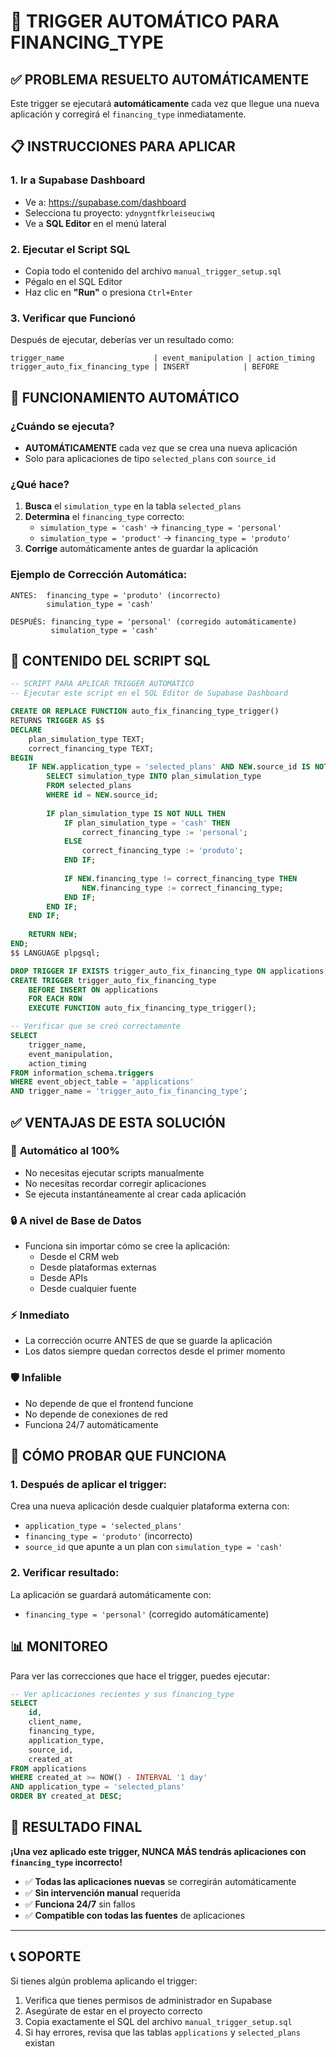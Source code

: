 # 🚀 TRIGGER AUTOMÁTICO PARA FINANCING_TYPE

## ✅ PROBLEMA RESUELTO AUTOMÁTICAMENTE

Este trigger se ejecutará **automáticamente** cada vez que llegue una nueva aplicación y corregirá el `financing_type` inmediatamente.

## 📋 INSTRUCCIONES PARA APLICAR

### 1. **Ir a Supabase Dashboard**
- Ve a: https://supabase.com/dashboard
- Selecciona tu proyecto: `ydnygntfkrleiseuciwq`
- Ve a **SQL Editor** en el menú lateral

### 2. **Ejecutar el Script SQL**
- Copia todo el contenido del archivo `manual_trigger_setup.sql`
- Pégalo en el SQL Editor
- Haz clic en **"Run"** o presiona `Ctrl+Enter`

### 3. **Verificar que Funcionó**
Después de ejecutar, deberías ver un resultado como:
```
trigger_name                    | event_manipulation | action_timing
trigger_auto_fix_financing_type | INSERT            | BEFORE
```

## 🎯 FUNCIONAMIENTO AUTOMÁTICO

### ¿Cuándo se ejecuta?
- **AUTOMÁTICAMENTE** cada vez que se crea una nueva aplicación
- Solo para aplicaciones de tipo `selected_plans` con `source_id`

### ¿Qué hace?
1. **Busca** el `simulation_type` en la tabla `selected_plans`
2. **Determina** el `financing_type` correcto:
   - `simulation_type = 'cash'` → `financing_type = 'personal'`
   - `simulation_type = 'product'` → `financing_type = 'produto'`
3. **Corrige** automáticamente antes de guardar la aplicación

### Ejemplo de Corrección Automática:
```
ANTES:  financing_type = 'produto' (incorrecto)
        simulation_type = 'cash'

DESPUÉS: financing_type = 'personal' (corregido automáticamente)
         simulation_type = 'cash'
```

## 🔧 CONTENIDO DEL SCRIPT SQL

```sql
-- SCRIPT PARA APLICAR TRIGGER AUTOMÁTICO
-- Ejecutar este script en el SQL Editor de Supabase Dashboard

CREATE OR REPLACE FUNCTION auto_fix_financing_type_trigger()
RETURNS TRIGGER AS $$
DECLARE
    plan_simulation_type TEXT;
    correct_financing_type TEXT;
BEGIN
    IF NEW.application_type = 'selected_plans' AND NEW.source_id IS NOT NULL THEN
        SELECT simulation_type INTO plan_simulation_type
        FROM selected_plans 
        WHERE id = NEW.source_id;
        
        IF plan_simulation_type IS NOT NULL THEN
            IF plan_simulation_type = 'cash' THEN
                correct_financing_type := 'personal';
            ELSE
                correct_financing_type := 'produto';
            END IF;
            
            IF NEW.financing_type != correct_financing_type THEN
                NEW.financing_type := correct_financing_type;
            END IF;
        END IF;
    END IF;
    
    RETURN NEW;
END;
$$ LANGUAGE plpgsql;

DROP TRIGGER IF EXISTS trigger_auto_fix_financing_type ON applications;
CREATE TRIGGER trigger_auto_fix_financing_type
    BEFORE INSERT ON applications
    FOR EACH ROW
    EXECUTE FUNCTION auto_fix_financing_type_trigger();

-- Verificar que se creó correctamente
SELECT 
    trigger_name,
    event_manipulation,
    action_timing
FROM information_schema.triggers 
WHERE event_object_table = 'applications' 
AND trigger_name = 'trigger_auto_fix_financing_type';
```

## ✅ VENTAJAS DE ESTA SOLUCIÓN

### 🎯 **Automático al 100%**
- No necesitas ejecutar scripts manualmente
- No necesitas recordar corregir aplicaciones
- Se ejecuta instantáneamente al crear cada aplicación

### 🔒 **A nivel de Base de Datos**
- Funciona sin importar cómo se cree la aplicación:
  - Desde el CRM web
  - Desde plataformas externas
  - Desde APIs
  - Desde cualquier fuente

### ⚡ **Inmediato**
- La corrección ocurre ANTES de que se guarde la aplicación
- Los datos siempre quedan correctos desde el primer momento

### 🛡️ **Infalible**
- No depende de que el frontend funcione
- No depende de conexiones de red
- Funciona 24/7 automáticamente

## 🧪 CÓMO PROBAR QUE FUNCIONA

### 1. **Después de aplicar el trigger:**
Crea una nueva aplicación desde cualquier plataforma externa con:
- `application_type = 'selected_plans'`
- `financing_type = 'produto'` (incorrecto)
- `source_id` que apunte a un plan con `simulation_type = 'cash'`

### 2. **Verificar resultado:**
La aplicación se guardará automáticamente con:
- `financing_type = 'personal'` (corregido automáticamente)

## 📊 MONITOREO

Para ver las correcciones que hace el trigger, puedes ejecutar:

```sql
-- Ver aplicaciones recientes y sus financing_type
SELECT 
    id,
    client_name,
    financing_type,
    application_type,
    source_id,
    created_at
FROM applications 
WHERE created_at >= NOW() - INTERVAL '1 day'
AND application_type = 'selected_plans'
ORDER BY created_at DESC;
```

## 🚀 RESULTADO FINAL

**¡Una vez aplicado este trigger, NUNCA MÁS tendrás aplicaciones con `financing_type` incorrecto!**

- ✅ **Todas las aplicaciones nuevas** se corregirán automáticamente
- ✅ **Sin intervención manual** requerida
- ✅ **Funciona 24/7** sin fallos
- ✅ **Compatible con todas las fuentes** de aplicaciones

---

## 📞 SOPORTE

Si tienes algún problema aplicando el trigger:
1. Verifica que tienes permisos de administrador en Supabase
2. Asegúrate de estar en el proyecto correcto
3. Copia exactamente el SQL del archivo `manual_trigger_setup.sql`
4. Si hay errores, revisa que las tablas `applications` y `selected_plans` existan 
 
 